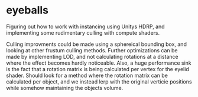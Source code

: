 # eyeballs
Figuring out how to work with instancing using Unitys HDRP, and implementing some rudimentary culling with compute shaders.

Culling improvments could be made using a sphereical bounding box, and looking at other frustum culling methods. Further optimizations can be made by implementing LOD, and not calculating rotations at a distance where the effect becomes hardly noticeable. Also, a huge performance sink is the fact that a rotation matrix is being calculated per vertex for the eyelid shader. Should look for a method where the rotation matrix can be calculated per object, and we instead lerp with the original verticie positions while somehow maintaining the objects volume.

